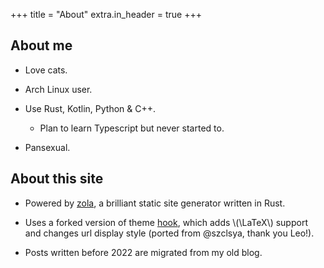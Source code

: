 +++
title = "About"
extra.in_header = true
+++

## About me

- Love cats.

- Arch Linux user.

- Use Rust, Kotlin, Python & C++.
    - Plan to learn Typescript but never started to.

- Pansexual.


## About this site

- Powered by [zola](https://github.com/getzola/zola), a brilliant static site generator written in Rust.

- Uses a forked version of theme [hook](https://www.getzola.org/themes/hook/), which adds \\(\LaTeX\\) support and changes url display style (ported from @szclsya, thank you Leo!).

- Posts written before 2022 are migrated from my old blog.